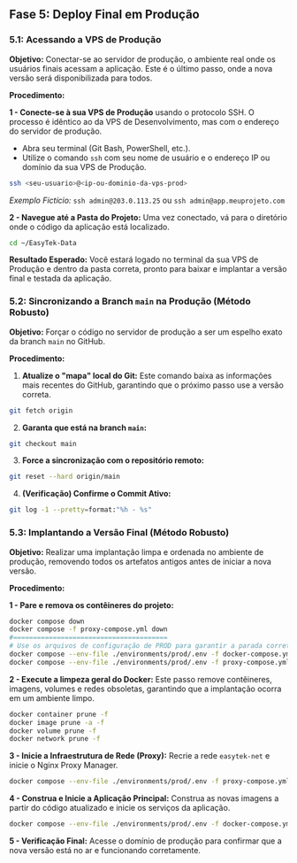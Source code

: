 
## Fase 5: Deploy Final em Produção

### 5.1: Acessando a VPS de Produção

**Objetivo:** Conectar-se ao servidor de produção, o ambiente real onde os usuários finais acessam a aplicação. Este é o último passo, onde a nova versão será disponibilizada para todos.

**Procedimento:**

**1 - Conecte-se à sua VPS de Produção** usando o protocolo SSH. O processo é idêntico ao da VPS de Desenvolvimento, mas com o endereço do servidor de produção.

*   Abra seu terminal (Git Bash, PowerShell, etc.).
*   Utilize o comando `ssh` com seu nome de usuário e o endereço IP ou domínio da sua VPS de Produção.

```bash
ssh <seu-usuario>@<ip-ou-dominio-da-vps-prod>
```
*Exemplo Fictício:* `ssh admin@203.0.113.25` ou `ssh admin@app.meuprojeto.com`

**2 - Navegue até a Pasta do Projeto:** Uma vez conectado, vá para o diretório onde o código da aplicação está localizado.
```bash
cd ~/EasyTek-Data
```

**Resultado Esperado:** Você estará logado no terminal da sua VPS de Produção e dentro da pasta correta, pronto para baixar e implantar a versão final e testada da aplicação.


### 5.2: Sincronizando a Branch `main` na Produção (Método Robusto)

**Objetivo:** Forçar o código no servidor de produção a ser um espelho exato da branch `main` no GitHub.

**Procedimento:**

1.  **Atualize o "mapa" local do Git:** Este comando baixa as informações mais recentes do GitHub, garantindo que o próximo passo use a versão correta.
```bash
git fetch origin
```

2.  **Garanta que está na branch `main`:**
```bash
git checkout main
```

3.  **Force a sincronização com o repositório remoto:**
```bash
git reset --hard origin/main
```

4.  **(Verificação) Confirme o Commit Ativo:**
```bash
git log -1 --pretty=format:"%h - %s"
```

### 5.3: Implantando a Versão Final (Método Robusto)

**Objetivo:** Realizar uma implantação limpa e ordenada no ambiente de produção, removendo todos os artefatos antigos antes de iniciar a nova versão.

**Procedimento:**

**1 -  Pare e remova os contêineres do projeto:**
```bash
docker compose down
docker compose -f proxy-compose.yml down
#=======================================
# Use os arquivos de configuração de PROD para garantir a parada correta
docker compose --env-file ./environments/prod/.env -f docker-compose.yml -f ./environments/prod/docker-compose.override.yml down
docker compose --env-file ./environments/prod/.env -f proxy-compose.yml down

```

**2 - Execute a limpeza geral do Docker:** Este passo remove contêineres, imagens, volumes e redes obsoletas, garantindo que a implantação ocorra em um ambiente limpo.
```bash
docker container prune -f
docker image prune -a -f
docker volume prune -f
docker network prune -f
```

**3 - Inicie a Infraestrutura de Rede (Proxy):** Recrie a rede `easytek-net` e inicie o Nginx Proxy Manager.
```bash
docker compose --env-file ./environments/prod/.env -f proxy-compose.yml up -d
```

**4 - Construa e Inicie a Aplicação Principal:** Construa as novas imagens a partir do código atualizado e inicie os serviços da aplicação.
```bash
docker compose --env-file ./environments/prod/.env -f docker-compose.yml -f ./environments/prod/docker-compose.override.yml up -d --build

```

**5 - Verificação Final:** Acesse o domínio de produção para confirmar que a nova versão está no ar e funcionando corretamente.
